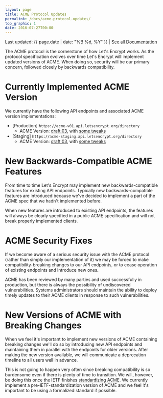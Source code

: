 ```yaml
---
layout: page
title: ACME Protocol Updates
permalink: /docs/acme-protocol-updates/
top_graphic: 1
date: 2016-07-27T00:00
---
```


Last updated: {{ page.date | date: "%B %d, %Y" }} \| [See all Documentation](/docs/)

The ACME protocol is the cornerstone of how Let's Encrypt works. As the protocol specification evolves over time Let's Encrypt will implement updated versions of ACME. When doing so, security will be our primary concern, followed closely by backwards compatibility.

# Currently Implemented ACME Version

We currently have the following API endpoints and associated ACME version implementations:

* [Production] `https://acme-v01.api.letsencrypt.org/directory`
  * ACME Version: [draft 03](https://tools.ietf.org/html/draft-ietf-acme-acme-03), with [some tweaks](https://github.com/letsencrypt/boulder/blob/release/docs/acme-divergences.md)
* [Staging] `https://acme-staging.api.letsencrypt.org/directory`
  * ACME Version: [draft 03](https://tools.ietf.org/html/draft-ietf-acme-acme-03), with [some tweaks](https://github.com/letsencrypt/boulder/blob/staging/docs/acme-divergences.md)

# New Backwards-Compatible ACME Features

From time to time Let's Encrypt may implement new backwards-compatible features for existing API endpoints. Typically new backwards-compatible features are introduced because we've decided to implement a part of the ACME spec that we hadn't implemented before.

When new features are introduced to existing API endpoints, the features will always be clearly specified in a public ACME specification and will not break properly implemented clients.

# ACME Security Fixes

If we become aware of a serious security issue with the ACME protocol (rather than simply our implementation of it) we may be forced to make compatibility-breaking changes to our API endpoints, or to cease operation of existing endpoints and introduce new ones.

ACME has been reviewed by many parties and used successfully in production, but there is always the possibility of undiscovered vulnerabilities. Systems administrators should maintain the ability to deploy timely updates to their ACME clients in response to such vulnerabilities.

# New Versions of ACME with Breaking Changes

When we feel it's important to implement new versions of ACME containing breaking changes we'll do so by introducing new API endpoints and maintaining them in parallel with the endpoints for older versions. After making the new version available, we will communicate a deprecation timeline to all users well in advance.

This is not going to happen very often since breaking compatibility is so burdensome even if there is plenty of time to transition. We will, however, be doing this once the IETF finishes [standardizing ACME](https://datatracker.ietf.org/wg/acme/charter/). We currently implement a pre-IETF-standardization version of ACME and we feel it's important to be using a formalized standard if possible.
